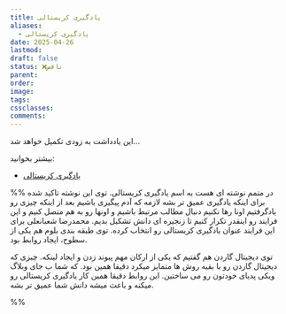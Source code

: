 ```yaml
---
title: یادگیری کریستالی
aliases:
  - یادگیری کریستالی
date: 2025-04-26
lastmod: 
draft: false
status: ❌ناقص
parent: 
order: 
image: 
tags: 
cssclasses: 
comments:
---
```

این یادداشت به زودی تکمیل خواهد شد...


بیشتر بخوانید:
- [یادگیری کریستالی](https://motamem.org/%D9%81%D8%A7%DB%8C%D9%84-%D8%B5%D9%88%D8%AA%DB%8C-%DB%8C%D8%A7%D8%AF%DA%AF%DB%8C%D8%B1%DB%8C-%DA%A9%D8%B1%DB%8C%D8%B3%D8%AA%D8%A7%D9%84%DB%8C-%D8%B4%D8%B9%D8%A8%D8%A7%D9%86%D8%B9%D9%84%DB%8C/)

%%
در متمم نوشته ای هست به اسم یادگیری کریستالی. توی این نوشته تاکید شده برای اینکه یادگیری عمیق تر بشه لازمه که آدم پیگیری باشیم بعد از اینکه چیزی رو یادگرفتیم اونا رها نکنیم دنبال مطالب مرتبط باشیم و اونها رو به هم متصل کنیم و این فرایند رو اینقدر تکرار کنیم تا زنجیره ای دانش تشکیل بدیم. محمدرضا شعبانعلی برای این فرایند عنوان یادگیری کریستالی رو انتخاب کرده.
توی طبقه بندی بلوم هم یکی از سطوح، ایجاد روابط بود.

توی دیجیتال گاردن هم گفتیم که یکی از ارکان مهم پیوند زدن و ایجاد لینکه. چیزی که دیجیتال گاردن رو با بقیه روش ها متمایز میکرد دقیقا همین بود. که شما ب جای وبلاگ ویکی پدیای خودتون رو می ساختین. این روابط دقیقا همین کار یادگیری کریستالی رو میکنه و باعث میشه دانش شما عمیق تر بشه.

%%